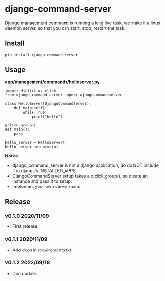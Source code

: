 # django-command-server

Django management.command is running a long live task, we make it a linux daemon server, so that you can start, stop, restart the task.

## Install

```
pip install django-command-server
```


## Usage

**app/management/commands/helloserver.py**

```
import djclick as click
from django_command_server import DjangoCommandServer

class HelloServer(DjangoCommandServer):
    def main(self):
        while True:
            print("hello")

@click.group()
def main():
    pass

hello_server = HelloServer()
hello_server.setup(main)
```

**Notes:**

- django_command_server is not a django application, do do NOT include it in django's INSTALLED_APPS.
- DjangoCommandServer setup takes a djclick.group(), so create an instance and pass it to setup.
- Implement your own server main.


## Release

### v0.1.0 2020/11/09

- First release.

### v0.1.1 2020/11/09

- Add deps in requirements.txt.

### v0.1.2 2023/09/18

- Doc update.
